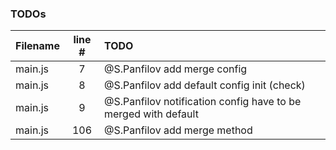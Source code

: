 ### TODOs
| Filename | line # | TODO
|:------|:------:|:------
| main.js | 7 | @S.Panfilov add merge config
| main.js | 8 | @S.Panfilov add default config init (check)
| main.js | 9 | @S.Panfilov notification config have to be merged with default
| main.js | 106 | @S.Panfilov add merge method